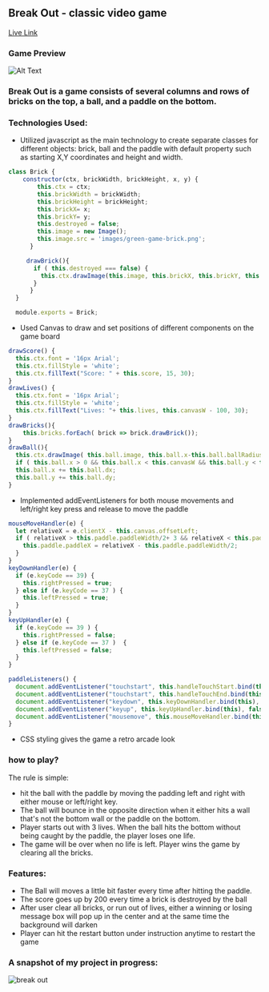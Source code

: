 ## Break Out - classic video game

[Live Link](https://jingxia1219.github.io/Javascript-Game/)

### Game Preview
![Alt Text](https://media.giphy.com/media/4NrBSWb5x4qTAYtHX1/giphy.gif)
### Break Out is a game consists of several columns and rows of bricks on the top, a ball, and a paddle on the bottom.

### Technologies Used:
*   Utilized javascript as the main technology to create separate classes for different objects: brick, ball and the paddle with default property such as starting X,Y coordinates and height and width.

```javascript
class Brick {
    constructor(ctx, brickWidth, brickHeight, x, y) {
        this.ctx = ctx;
        this.brickWidth = brickWidth;
        this.brickHeight = brickHeight;
        this.brickX= x;
        this.brickY= y;
        this.destroyed = false;
        this.image = new Image();
        this.image.src = 'images/green-game-brick.png';
      }

     drawBrick(){
       if ( this.destroyed === false) {
         this.ctx.drawImage(this.image, this.brickX, this.brickY, this.brickWidth, this.brickHeight);
       }
      }
  }

  module.exports = Brick;
  ```
*   Used Canvas to draw and set positions of different components on the game board

```javascript
drawScore() {
  this.ctx.font = '16px Arial';
  this.ctx.fillStyle = 'white';
  this.ctx.fillText("Score: " + this.score, 15, 30);
}
drawLives() {
  this.ctx.font = '16px Arial';
  this.ctx.fillStyle = 'white';
  this.ctx.fillText("Lives: "+ this.lives, this.canvasW - 100, 30);
}
drawBricks(){
    this.bricks.forEach( brick => brick.drawBrick());
}
drawBall(){
  this.ctx.drawImage( this.ball.image, this.ball.x-this.ball.ballRadius, this.ball.y+5, this.ball.ballWidth, this.ball.ballHeight);
  if ( this.ball.x > 0 && this.ball.x < this.canvasW && this.ball.y < this.canvasH)
  this.ball.x += this.ball.dx;
  this.ball.y += this.ball.dy;
}
```
* Implemented addEventListeners for both mouse movements and left/right key press and release to move the paddle

```javascript
mouseMoveHandler(e) {
  let relativeX = e.clientX - this.canvas.offsetLeft;
  if ( relativeX > this.paddle.paddleWidth/2+ 3 && relativeX < this.paddle.canvasW - this.paddle.paddleWidth/2 - 3 ) {
    this.paddle.paddleX = relativeX - this.paddle.paddleWidth/2;
  }
}
keyDownHandler(e) {
  if (e.keyCode == 39) {
    this.rightPressed = true;
  } else if (e.keyCode == 37 ) {
    this.leftPressed = true;
  }
}
keyUpHandler(e) {
  if (e.keyCode == 39 ) {
    this.rightPressed = false;
  } else if (e.keyCode == 37 )  {
    this.leftPressed = false;
  }
}

paddleListeners() {
  document.addEventListener("touchstart", this.handleTouchStart.bind(this), false);
  document.addEventListener("touchstart", this.handleTouchEnd.bind(this), false);
  document.addEventListener("keydown", this.keyDownHandler.bind(this), false);
  document.addEventListener("keyup", this.keyUpHandler.bind(this), false);
  document.addEventListener("mousemove", this.mouseMoveHandler.bind(this), false);
}
```
* CSS styling gives the game a retro arcade look



### how to play?
The rule is simple:
* hit the ball with the paddle by moving the padding left and right with either mouse or left/right key.
* The ball will bounce in the opposite direction when it either hits a wall that's not the bottom wall or the paddle on the bottom.
* Player starts out with 3 lives. When the ball hits the bottom without being caught by the paddle, the player loses one life.
* The game will be over when no life is left. Player wins the game by clearing all the bricks.
### Features:
* The Ball will moves a little bit faster every time after hitting the paddle.
* The score goes up by 200 every time a brick is destroyed by the ball
* After user clear all bricks, or run out of lives, either a winning or losing message box will pop up in the center and at the same time the background will darken 
* Player can hit the restart button under instruction anytime to restart the game

### A snapshot of my project in progress:
![break out](https://scontent-sjc3-1.xx.fbcdn.net/v/t1.0-9/40002116_1797590337002839_6875587306196041728_n.jpg?_nc_cat=0&oh=e7708f8bb7c4d7c073b537b968c2225b&oe=5BEDB361)

